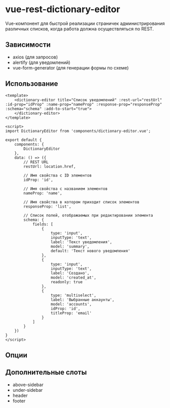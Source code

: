 # vue-rest-dictionary-editor

Vue-компонент для быстрой реализации страничек администрирования различных списков, когда работа должна осуществляться по REST.

## Зависимости
- axios (для запросов)
- alertify (для уведомлений)
- vue-form-generator (для генерации формы по схеме)

## Использование

``` vue
<template>
	<dictionary-editor title="Список уведомлений" :rest-url="restUrl" :id-prop="idProp" :name-prop="nameProp" :response-prop="responseProp" :schema="schema" :add-to-start="true">
	</dictionary-editor>
</template>

<script>
import DictionaryEditor from 'components/dictionary-editor.vue';

export default {
	components: {
		DictionaryEditor
	},
	data: () => ({
		// REST URL
		restUrl: location.href,

		// Имя свойства c ID элементов
		idProp: 'id',

		// Имя свойства с названием элементов
		nameProp: 'name',

		// Имя свойства в котором приходит список элементов
		responseProp: 'list',

		// Список полей, отображаемых при редактировании элемента
		schema: {
			fields: [
				{
					type: 'input',
					inputType: 'text',
					label: 'Текст уведомления',
					model: 'summary',
					default: 'Текст нового уведомления'
				},
				{
					type: 'input',
					inputType: 'text',
					label: 'Создано',
					model: 'created_at',
					readonly: true
				},
				{
					type: 'multiselect',
					label: 'Выбранные аккаунты',
					model: 'accounts',
					idProp: 'id',
					titleProp: 'email'
				}
			]
		}
	})
}
</script>

```

## Опции

## Дополнительные слоты

- above-sidebar
- under-sidebar
- header
- footer
